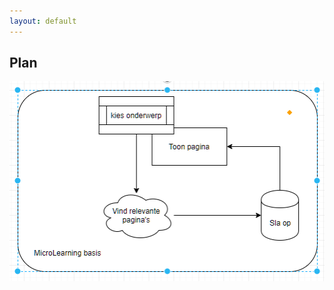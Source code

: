 ```yaml
---
layout: default
---
```


## Plan

![basic plan](https://github.com/mylene/MicroLearning/raw/master/docs/images/knipsel.PNG "Basic plan")